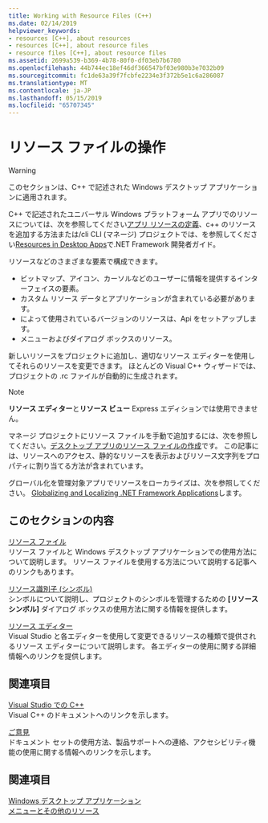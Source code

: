 ```yaml
---
title: Working with Resource Files (C++)
ms.date: 02/14/2019
helpviewer_keywords:
- resources [C++], about resources
- resources [C++], about resource files
- resource files [C++], about resource files
ms.assetid: 2699a539-b369-4b78-80f0-df03eb7b6780
ms.openlocfilehash: 44b744ec18ef46df366547bf03e980b3e7032b09
ms.sourcegitcommit: fc1de63a39f7fcbfe2234e3f372b5e1c6a286087
ms.translationtype: MT
ms.contentlocale: ja-JP
ms.lasthandoff: 05/15/2019
ms.locfileid: "65707345"
---
```

# <a name="working-with-resource-files"></a>リソース ファイルの操作

> [!WARNING]
> このセクションは、C++ で記述された Windows デスクトップ アプリケーションに適用されます。
>
> C++ で記述されたユニバーサル Windows プラットフォーム アプリでのリソースについては、次を参照してください[アプリ リソースの定義](/windows/uwp/app-resources/)、c++ のリソースを追加する方法または/cli CLI (マネージ) プロジェクトでは、を参照してください[Resources in Desktop Apps](/dotnet/framework/resources/index)で.NET Framework 開発者ガイド。

リソースなどのさまざまな要素で構成できます。

- ビットマップ、アイコン、カーソルなどのユーザーに情報を提供するインターフェイスの要素。
- カスタム リソース データとアプリケーションが含まれている必要があります。
- によって使用されているバージョンのリソースは、Api をセットアップします。
- メニューおよびダイアログ ボックスのリソース。

新しいリソースをプロジェクトに追加し、適切なリソース エディターを使用してそれらのリソースを変更できます。 ほとんどの Visual C++ ウィザードでは、プロジェクトの .rc ファイルが自動的に生成されます。

> [!NOTE]
> **リソース エディター**と**リソース ビュー** Express エディションでは使用できません。

マネージ プロジェクトにリソース ファイルを手動で追加するには、次を参照してください。[デスクトップ アプリのリソース ファイルの作成](/dotnet/framework/resources/creating-resource-files-for-desktop-apps)です。 この記事には、リソースへのアクセス、静的なリソースを表示およびリソース文字列をプロパティに割り当てる方法が含まれています。

グローバル化を管理対象アプリでリソースをローカライズは、次を参照してください。 [Globalizing and Localizing .NET Framework Applications](/dotnet/standard/globalization-localization/index)します。

## <a name="in-this-section"></a>このセクションの内容

[リソース ファイル](../windows/resource-files-visual-studio.md)<br/>
リソース ファイルと Windows デスクトップ アプリケーションでの使用方法について説明します。 リソース ファイルを使用する方法について説明する記事へのリンクもあります。

[リソース識別子 (シンボル)](../windows/symbols-resource-identifiers.md)<br/>
シンボルについて説明し、プロジェクトのシンボルを管理するための **[リソース シンボル]** ダイアログ ボックスの使用方法に関する情報を提供します。

[リソース エディター](../windows/resource-editors.md)<br/>
Visual Studio と各エディターを使用して変更できるリソースの種類で提供されるリソース エディターについて説明します。 各エディターの使用に関する詳細情報へのリンクを提供します。

## <a name="related-sections"></a>関連項目

[Visual Studio での C++](../overview/visual-cpp-in-visual-studio.md)<br/>
Visual C++ のドキュメントへのリンクを示します。

[ご意見](/visualstudio/ide/talk-to-us)<br/>
ドキュメント セットの使用方法、製品サポートへの連絡、アクセシビリティ機能の使用に関する情報へのリンクを示します。

## <a name="see-also"></a>関連項目

[Windows デスクトップ アプリケーション](../windows/windows-desktop-applications-cpp.md)<br/>
[メニューとその他のリソース](https://msdn.microsoft.com/library/windows/desktop/ms632583.aspx)